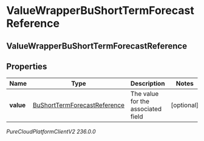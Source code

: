 # ValueWrapperBuShortTermForecastReference

## ValueWrapperBuShortTermForecastReference

## Properties

|Name | Type | Description | Notes|
|------------ | ------------- | ------------- | -------------|
| **value** | [BuShortTermForecastReference](BuShortTermForecastReference) | The value for the associated field | [optional] |



_PureCloudPlatformClientV2 236.0.0_
